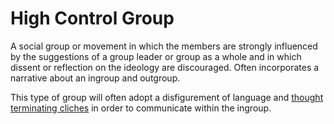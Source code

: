# High Control Group
A social group or movement in which the members are strongly influenced by the suggestions of a group leader or group as a whole and in which dissent or reflection on the ideology are discouraged. Often incorporates a narrative about an ingroup and outgroup.

This type of group will often adopt a disfigurement of language and [thought terminating cliches](thought-terminating-cliches.md) in order to communicate within the ingroup.